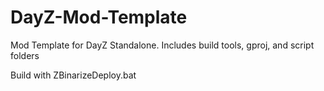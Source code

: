# DayZ-Mod-Template
Mod Template for DayZ Standalone. Includes build tools, gproj, and script folders


Build with ZBinarizeDeploy.bat
